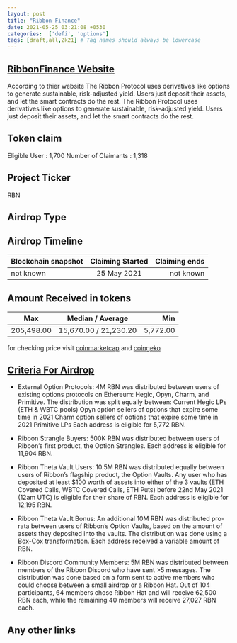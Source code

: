 ```yaml
---
layout: post
title: "Ribbon Finance"
date: 2021-05-25 03:21:08 +0530
categories:  ['defi', 'options']
tags: [draft,all,2k21] # Tag names should always be lowercase
---
```





## [RibbonFinance Website](https://www.ribbon.finance/)

According to thier website The Ribbon Protocol uses derivatives like options to generate sustainable, risk-adjusted yield. Users just deposit their assets, and let the smart contracts do the rest. The Ribbon Protocol uses derivatives like options to generate sustainable, risk-adjusted yield. Users just deposit their assets, and let the smart contracts do the rest.

## Token claim

Eligible User : 1,700
Number of Claimants : 1,318

## Project Ticker

RBN

## Airdrop Type

## Airdrop Timeline

| Blockchain snapshot     | Claiming Started           | Claiming ends    |
| ----------------------- |:--------------------------:| ----------------:|
|       not known         |     25 May 2021            |   not known      |

## Amount Received in tokens

| Max        |    Median / Average  |       Min    |
| ---------- |:--------------------:| ------------:|
| 205,498.00 | 15,670.00 / 21,230.20|    5,772.00  |

for checking price visit [coinmarketcap](https://coinmarketcap.com/currencies/) and [coingeko](https://www.coingecko.com/en/coins/)

## [Criteria For Airdrop](https://ribbonfinance.medium.com/rbn-airdrop-distribution-70b6cb0b870c)

* External Option Protocols: 4M RBN was distributed between users of existing options protocols on Ethereum:
    Hegic, Opyn, Charm, and Primitive. The distribution was split equally between:
    Current Hegic LPs (ETH & WBTC pools)
    Opyn option sellers of options that expire some time in 2021
    Charm option sellers of options that expire some time in 2021
    Primitive LPs
Each address is eligible for 5,772 RBN.

* Ribbon Strangle Buyers: 500K RBN was distributed between users of Ribbon’s first product, the Option Strangles. Each address is eligible for 11,904 RBN.

* Ribbon Theta Vault Users: 10.5M RBN was distributed equally between users of Ribbon’s flagship product, the Option Vaults. Any user who has deposited at least $100 worth of assets into either of the 3 vaults (ETH Covered Calls, WBTC Covered Calls, ETH Puts) before 22nd May 2021 (12am UTC) is eligible for their share of RBN. Each address is eligible for 12,195 RBN.

* Ribbon Theta Vault Bonus: An additional 10M RBN was distributed pro-rata between users of Ribbon’s Option Vaults, based on the amount of assets they deposited into the vaults. The distribution was done using a Box-Cox transformation. Each address received a variable amount of RBN.

* Ribbon Discord Community Members: 5M RBN was distributed between members of the Ribbon Discord who have sent >5 messages. The distribution was done based on a form sent to active members who could choose between a small airdrop or a Ribbon Hat. Out of 104 participants, 64 members chose Ribbon Hat and will receive 62,500 RBN each, while the remaining 40 members will receive 27,027 RBN each.

## Any other links
